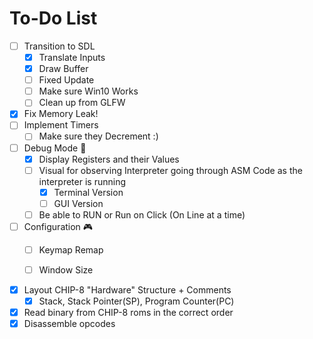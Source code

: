 # To-Do List

- [ ] Transition to SDL
  - [x] Translate Inputs
  - [x] Draw Buffer
  - [ ] Fixed Update
  - [ ] Make sure Win10 Works
  - [ ] Clean up from GLFW
- [x] Fix Memory Leak!
- [ ] Implement Timers
  - [ ] Make sure they Decrement :)
- [ ] Debug Mode 👾
  - [x] Display Registers and their Values
  - [ ] Visual for observing Interpreter going through ASM Code as the interpreter is running
    - [x] Terminal Version
    - [ ] GUI Version
  - [ ] Be able to RUN or Run on Click (On Line at a time)
- [ ] Configuration 🎮
  - [ ] Keymap Remap
  - [ ] Window Size


- [x] Layout CHIP-8 "Hardware" Structure + Comments
  - [x] Stack, Stack Pointer(SP), Program Counter(PC) 
- [x] Read binary from CHIP-8 roms in the correct order
- [x] Disassemble opcodes
